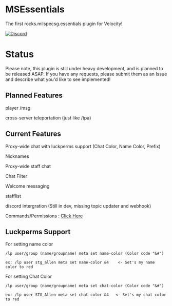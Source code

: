 # MSEssentials
The first rocks.milspecsg.essentials plugin for Velocity!

[![Discord](https://img.shields.io/discord/619325430431875072?style=for-the-badge)](https://discord.gg/6cXUEQJ)

# Status
Please note, this plugin is still under heavy development, and is planned to be released ASAP.
If you have any requests, please submit them as an Issue and describe what you'd like to see implemented!

## Planned Features
player /msg

cross-server teleportation (just like /tpa)

## Current Features
Proxy-wide chat with luckperms support (Chat Color, Name Color, Prefix)

Nicknames

Proxy-wide staff chat

Chat Filter

Welcome messaging

stafflist

discord intergration (Still in dev, missing topic updater and webhook)

Commands/Permissions : [Click Here](https://github.com/STG-Allen/MSEssentials/wiki/Commands)

Luckperms Support
-
For setting name color
    
    /lp user/group (name/groupname) meta set name-color (Color code "&#")
    
    ex: /lp user stg_allen meta set name-color &4    <- Set's my name color to red

For setting Chat Color

    /lp user/group (name/groupname) meta set chat-color (Color code "&#")
    
    ex: /lp user STG_Allen meta set chat-color &4   <- Set's my chat color to red
